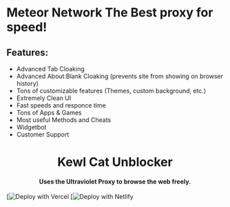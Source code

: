 # Meteor Network  The Best proxy for speed!
## Features:
- Advanced Tab Cloaking
- Advanced About:Blank Cloaking (prevents site from showing on browser history)
- Tons of customizable features (Themes, custom background, etc.)
- Extremely Clean UI
- Fast speeds and responce time
- Tons of Apps & Games
- Most useful Methods and Cheats
- Widgetbot 
- Customer Support
<link rel='icon' type='image/x-icon' href='download (8).png'>

<h1 align="center">Kewl Cat Unblocker</h1>

<h4 align="center">Uses the Ultraviolet Proxy to browse the web freely.</h3>


[![Deploy with Vercel](https://vercel.com/button)
[![Deploy with Netlify](https://www.netlify.com/img/deploy/button.svg)


